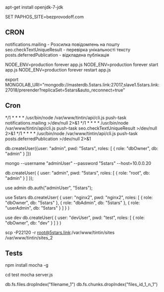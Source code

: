 apt-get install openjdk-7-jdk


SET PAPHOS_SITE=bezprovodoff.com


## CRON

notifications.mailing - Розсилка повідомлень на пошту
seo.checkTextUniqueResult - перевірка унікальності тексту
posts.deferredPublication - відкладена публікація

NODE_ENV=production forever app.js
NODE_ENV=production forever start app.js
NODE_ENV=production forever restart app.js

export MONGOLAB_URI="mongodb://masterdb.5stars.link:27017,slave1.5stars.link:27018/prerender?replicaSet=5stars&auto_reconnect=true"

## Cron

*/1 * * * * /usr/bin/node /var/www/tintin/api/cli.js push-task notifications.mailing >/dev/null 2>&1
*/1 * * * * /usr/bin/node /var/www/tintin/api/cli.js push-task seo.checkTextUniqueResult >/dev/null 2>&1
*/1 * * * * /usr/bin/node /var/www/tintin/api/cli.js push-task posts.deferredPublication >/dev/null 2>&1

db.createUser({user: "admin", pwd: "5stars", roles: [ { role: "dbOwner", db: "admin" } ]})

mongo --username "adminUser" --password "5stars"  --host=10.0.0.20

db.createUser( {
    user: "admin",
    pwd: "5stars",
    roles: [ { role: "root", db: "admin" } ]
  });

use admin
db.auth("adminUser", "5stars");

use 5stars
db.createUser(
  {
    user: "nginx2",
    pwd: "nginx2",
    roles:
    [
      {
        role: "dbOwner",
        db: "5stars"
      },
      {
        role: "dbAdmin",
        db: "5stars"
      },
      {
        role: "userAdmin",
        db: "5stars"
      }
    ]
  }
)

use dev
db.createUser(
  {
    user: "devUser",
    pwd: "test",
    roles:
    [
      {
        role: "dbOwner",
        db: "dev"
      }
    ]
  }
)

scp -P22120 -r root@5stars.link:/var/www/tintin/sites /var/www/tintin/sites_2


## Tests

npm install mocha -g

cd test
mocha server.js


db.fs.files.dropIndex("filename_1")
db.fs.chunks.dropIndex("files_id_1_n_1")

